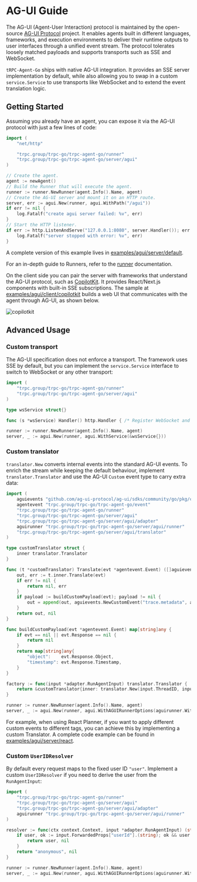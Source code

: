 # AG-UI Guide

The AG-UI (Agent-User Interaction) protocol is maintained by the open-source [AG-UI Protocol](https://github.com/ag-ui-protocol/ag-ui) project. It enables agents built in different languages, frameworks, and execution environments to deliver their runtime outputs to user interfaces through a unified event stream. The protocol tolerates loosely matched payloads and supports transports such as SSE and WebSocket.

`tRPC-Agent-Go` ships with native AG-UI integration. It provides an SSE server implementation by default, while also allowing you to swap in a custom `service.Service` to use transports like WebSocket and to extend the event translation logic.

## Getting Started

Assuming you already have an agent, you can expose it via the AG-UI protocol with just a few lines of code:

```go
import (
    "net/http"

    "trpc.group/trpc-go/trpc-agent-go/runner"
    "trpc.group/trpc-go/trpc-agent-go/server/agui"
)

// Create the agent.
agent := newAgent()
// Build the Runner that will execute the agent.
runner := runner.NewRunner(agent.Info().Name, agent)
// Create the AG-UI server and mount it on an HTTP route.
server, err := agui.New(runner, agui.WithPath("/agui"))
if err != nil {
    log.Fatalf("create agui server failed: %v", err)
}
// Start the HTTP listener.
if err := http.ListenAndServe("127.0.0.1:8080", server.Handler()); err != nil {
    log.Fatalf("server stopped with error: %v", err)
}
```

A complete version of this example lives in [examples/agui/server/default](https://github.com/trpc-group/trpc-agent-go/tree/main/examples/agui/server/default).

For an in-depth guide to Runners, refer to the [runner](./runner.md) documentation.

On the client side you can pair the server with frameworks that understand the AG-UI protocol, such as [CopilotKit](https://github.com/CopilotKit/CopilotKit). It provides React/Next.js components with built-in SSE subscriptions. The sample at [examples/agui/client/copilotkit](https://github.com/trpc-group/trpc-agent-go/tree/main/examples/agui/client/copilotkit) builds a web UI that communicates with the agent through AG-UI, as shown below.

![copilotkit](../assets/img/agui/copilotkit.png)

## Advanced Usage

### Custom transport

The AG-UI specification does not enforce a transport. The framework uses SSE by default, but you can implement the `service.Service` interface to switch to WebSocket or any other transport:

```go
import (
    "trpc.group/trpc-go/trpc-agent-go/runner"
    "trpc.group/trpc-go/trpc-agent-go/server/agui"
)

type wsService struct{}

func (s *wsService) Handler() http.Handler { /* Register WebSocket and stream events. */ }

runner := runner.NewRunner(agent.Info().Name, agent)
server, _ := agui.New(runner, agui.WithService(&wsService{}))
```

### Custom translator

`translator.New` converts internal events into the standard AG-UI events. To enrich the stream while keeping the default behaviour, implement `translator.Translator` and use the AG-UI `Custom` event type to carry extra data:

```go
import (
    aguievents "github.com/ag-ui-protocol/ag-ui/sdks/community/go/pkg/core/events"
    agentevent "trpc.group/trpc-go/trpc-agent-go/event"
    "trpc.group/trpc-go/trpc-agent-go/runner"
    "trpc.group/trpc-go/trpc-agent-go/server/agui"
    "trpc.group/trpc-go/trpc-agent-go/server/agui/adapter"
    aguirunner "trpc.group/trpc-go/trpc-agent-go/server/agui/runner"
    "trpc.group/trpc-go/trpc-agent-go/server/agui/translator"
)

type customTranslator struct {
    inner translator.Translator
}

func (t *customTranslator) Translate(evt *agentevent.Event) ([]aguievents.Event, error) {
    out, err := t.inner.Translate(evt)
    if err != nil {
        return nil, err
    }
    if payload := buildCustomPayload(evt); payload != nil {
        out = append(out, aguievents.NewCustomEvent("trace.metadata", aguievents.WithValue(payload)))
    }
    return out, nil
}

func buildCustomPayload(evt *agentevent.Event) map[string]any {
    if evt == nil || evt.Response == nil {
        return nil
    }
    return map[string]any{
        "object":    evt.Response.Object,
        "timestamp": evt.Response.Timestamp,
    }
}

factory := func(input *adapter.RunAgentInput) translator.Translator {
    return &customTranslator{inner: translator.New(input.ThreadID, input.RunID)}
}

runner := runner.NewRunner(agent.Info().Name, agent)
server, _ := agui.New(runner, agui.WithAGUIRunnerOptions(aguirunner.WithTranslatorFactory(factory)))
```

For example, when using React Planner, if you want to apply different custom events to different tags, you can achieve this by implementing a custom Translator. A complete code example can be found in [examples/agui/server/react](https://github.com/trpc-group/trpc-agent-go/tree/main/examples/agui/server/react).

### Custom `UserIDResolver`

By default every request maps to the fixed user ID `"user"`. Implement a custom `UserIDResolver` if you need to derive the user from the `RunAgentInput`:

```go
import (
    "trpc.group/trpc-go/trpc-agent-go/runner"
    "trpc.group/trpc-go/trpc-agent-go/server/agui"
    "trpc.group/trpc-go/trpc-agent-go/server/agui/adapter"
    aguirunner "trpc.group/trpc-go/trpc-agent-go/server/agui/runner"
)

resolver := func(ctx context.Context, input *adapter.RunAgentInput) (string, error) {
    if user, ok := input.ForwardedProps["userId"].(string); ok && user != "" {
        return user, nil
    }
    return "anonymous", nil
}

runner := runner.NewRunner(agent.Info().Name, agent)
server, _ := agui.New(runner, agui.WithAGUIRunnerOptions(aguirunner.WithUserIDResolver(resolver)))
```
